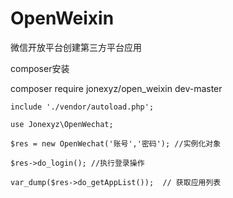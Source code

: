 # OpenWeixin
微信开放平台创建第三方平台应用

composer安装

composer require jonexyz/open_weixin dev-master

````
include './vendor/autoload.php';

use Jonexyz\OpenWechat;

$res = new OpenWechat('账号','密码'); //实例化对象

$res->do_login(); //执行登录操作

var_dump($res->do_getAppList());  // 获取应用列表

````


